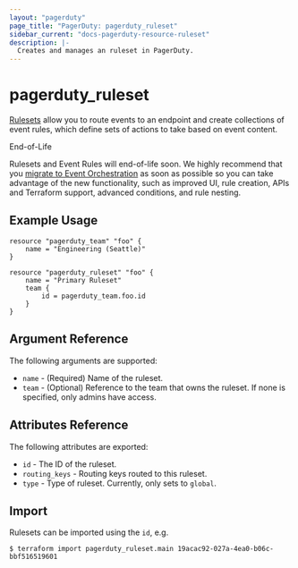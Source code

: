 ```yaml
---
layout: "pagerduty"
page_title: "PagerDuty: pagerduty_ruleset"
sidebar_current: "docs-pagerduty-resource-ruleset"
description: |-
  Creates and manages an ruleset in PagerDuty.
---
```


# pagerduty\_ruleset

[Rulesets](https://support.pagerduty.com/docs/rulesets) allow you to route events to an endpoint and create collections of event rules, which define sets of actions to take based on event content.

<div role="alert" class="alert alert-warning">
  <div class="alert-title"><i class="fa fa-warning"></i>End-of-Life</div>
  <p>
    Rulesets and Event Rules will end-of-life soon. We highly recommend that you
    <a
      href="https://support.pagerduty.com/docs/migrate-to-event-orchestration"
      rel="noopener noreferrer"
      target="_blank"
      >migrate to Event Orchestration</a>
    as soon as possible so you can take advantage of the new functionality, such
    as improved UI, rule creation, APIs and Terraform support, advanced
    conditions, and rule nesting.
  </p>
</div>

## Example Usage

```hcl
resource "pagerduty_team" "foo" {
	name = "Engineering (Seattle)"
}

resource "pagerduty_ruleset" "foo" {
	name = "Primary Ruleset"
	team {
		id = pagerduty_team.foo.id
	}
}
```

## Argument Reference

The following arguments are supported:

* `name` - (Required) Name of the ruleset.
* `team` - (Optional) Reference to the team that owns the ruleset. If none is specified, only admins have access.

## Attributes Reference

The following attributes are exported:

* `id` - The ID of the ruleset.
* `routing_keys` - Routing keys routed to this ruleset.
* `type` - Type of ruleset. Currently, only sets to `global`.

## Import

Rulesets can be imported using the `id`, e.g.

```
$ terraform import pagerduty_ruleset.main 19acac92-027a-4ea0-b06c-bbf516519601
```
